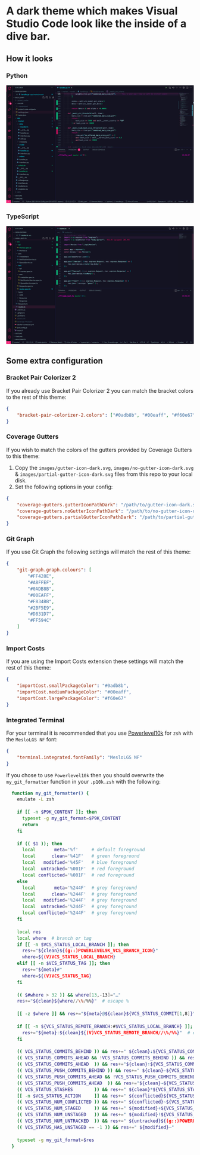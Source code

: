 # A dark theme which makes Visual Studio Code look like the inside of a dive bar.

## How it looks

### Python

<div align="center">
  <img
    src="https://raw.githubusercontent.com/mattseddon/vscode-dive-bar-theme/main/images/Python.png"
    role="presentation"
  />
</div>

### TypeScript

<div align="center">
  <img
    src="https://raw.githubusercontent.com/mattseddon/vscode-dive-bar-theme/main/images/TypeScript.png"
    role="presentation"
  />
</div>

## Some extra configuration

### Bracket Pair Colorizer 2

If you already use Bracket Pair Colorizer 2
you can match the bracket colors to the rest of this theme:

```json
{
    "bracket-pair-colorizer-2.colors": ["#0adb8b", "#00eaff", "#f60e67"]
}
```

### Coverage Gutters

If you wish to match the colors of the gutters provided by Coverage Gutters to this theme:

1. Copy the `images/gutter-icon-dark.svg`, `images/no-gutter-icon-dark.svg` & `images/partial-gutter-icon-dark.svg` files from this repo to your local disk.
2. Set the following options in your config:

```json
{
    "coverage-gutters.gutterIconPathDark": "/path/to/gutter-icon-dark.svg",
    "coverage-gutters.noGutterIconPathDark": "/path/to/no-gutter-icon-dark.svg",
    "coverage-gutters.partialGutterIconPathDark": "/path/to/partial-gutter-icon-dark.svg"
}
```

### Git Graph

If you use Git Graph the following settings will match the rest of this theme:

```json
{
    "git-graph.graph.colours": [
        "#FF428E",
        "#A8FFEF",
        "#0ADB8B",
        "#00EAFF",
        "#F834BB",
        "#2BF5E9",
        "#D831D7",
        "#FF594C"
    ]
}
```

### Import Costs

If you are using the Import Costs extension these settings will
match the rest of this theme:

```json
{
    "importCost.smallPackageColor": "#0adb8b",
    "importCost.mediumPackageColor": "#00eaff",
    "importCost.largePackageColor": "#f60e67"
}
```

### Integrated Terminal

For your terminal it is recommended that you use [Powerlevel10k][]
for `zsh` with the `MesloLGS NF` font:

```json
{
    "terminal.integrated.fontFamily": "MesloLGS NF"
}
```

[powerlevel10k]: https://github.com/romkatv/powerlevel10k

If you chose to use `Powerlevel10k` then you should overwrite the
`my_git_formatter` function in your `.p10k.zsh` with the following:

```bash
  function my_git_formatter() {
    emulate -L zsh

    if [[ -n $P9K_CONTENT ]]; then
      typeset -g my_git_format=$P9K_CONTENT
      return
    fi

    if (( $1 )); then
      local       meta='%f'     # default foreground
      local      clean='%41F'   # green foreground
      local   modified='%45F'   # blue foreground
      local  untracked='%001F'  # red foreground
      local conflicted='%001F'  # red foreground
    else
      local       meta='%244F'  # grey foreground
      local      clean='%244F'  # grey foreground
      local   modified='%244F'  # grey foreground
      local  untracked='%244F'  # grey foreground
      local conflicted='%244F'  # grey foreground
    fi

    local res
    local where  # branch or tag
    if [[ -n $VCS_STATUS_LOCAL_BRANCH ]]; then
      res+="${clean}${(g::)POWERLEVEL9K_VCS_BRANCH_ICON}"
      where=${(V)VCS_STATUS_LOCAL_BRANCH}
    elif [[ -n $VCS_STATUS_TAG ]]; then
      res+="${meta}#"
      where=${(V)VCS_STATUS_TAG}
    fi

    (( $#where > 32 )) && where[13,-13]="…"
    res+="${clean}${where//\%/%%}"  # escape %

    [[ -z $where ]] && res+="${meta}@${clean}${VCS_STATUS_COMMIT[1,8]}"

    if [[ -n ${VCS_STATUS_REMOTE_BRANCH:#$VCS_STATUS_LOCAL_BRANCH} ]]; then
      res+="${meta}:${clean}${(V)VCS_STATUS_REMOTE_BRANCH//\%/%%}"  # escape %
    fi

    (( VCS_STATUS_COMMITS_BEHIND )) && res+=" ${clean}⇣${VCS_STATUS_COMMITS_BEHIND}"
    (( VCS_STATUS_COMMITS_AHEAD && !VCS_STATUS_COMMITS_BEHIND )) && res+=" "
    (( VCS_STATUS_COMMITS_AHEAD  )) && res+="${clean}⇡${VCS_STATUS_COMMITS_AHEAD}"
    (( VCS_STATUS_PUSH_COMMITS_BEHIND )) && res+=" ${clean}⇠${VCS_STATUS_PUSH_COMMITS_BEHIND}"
    (( VCS_STATUS_PUSH_COMMITS_AHEAD && !VCS_STATUS_PUSH_COMMITS_BEHIND )) && res+=" "
    (( VCS_STATUS_PUSH_COMMITS_AHEAD  )) && res+="${clean}⇢${VCS_STATUS_PUSH_COMMITS_AHEAD}"
    (( VCS_STATUS_STASHES        )) && res+=" ${clean}*${VCS_STATUS_STASHES}"
    [[ -n $VCS_STATUS_ACTION     ]] && res+=" ${conflicted}${VCS_STATUS_ACTION}"
    (( VCS_STATUS_NUM_CONFLICTED )) && res+=" ${conflicted}~${VCS_STATUS_NUM_CONFLICTED}"
    (( VCS_STATUS_NUM_STAGED     )) && res+=" ${modified}+${VCS_STATUS_NUM_STAGED}"
    (( VCS_STATUS_NUM_UNSTAGED   )) && res+=" ${modified}!${VCS_STATUS_NUM_UNSTAGED}"
    (( VCS_STATUS_NUM_UNTRACKED  )) && res+=" ${untracked}${(g::)POWERLEVEL9K_VCS_UNTRACKED_ICON}${VCS_STATUS_NUM_UNTRACKED}"
    (( VCS_STATUS_HAS_UNSTAGED == -1 )) && res+=" ${modified}─"

    typeset -g my_git_format=$res
  }
```
